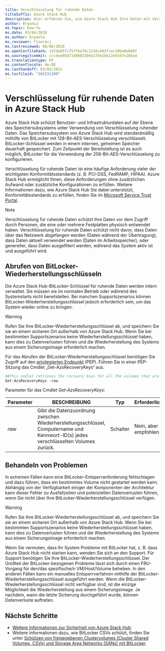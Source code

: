 ```yaml
---
title: Verschlüsselung für ruhende Daten
titleSuffix: Azure Stack Hub
description: Hier erfahren Sie, wie Azure Stack Hub Ihre Daten mit Verschlüsselung ruhender Daten schützt.
author: BryanLa
ms.topic: how-to
ms.date: 03/04/2020
ms.author: bryanla
ms.reviewer: fiseraci
ms.lastreviewed: 08/06/2020
ms.openlocfilehash: 147da85fc75ffbe76c1216c402fcec10ba0eb60f
ms.sourcegitcommit: ccc4ee05d71496653b6e27de1bb12e4347e20ba4
ms.translationtype: HT
ms.contentlocale: de-DE
ms.lasthandoff: 03/05/2021
ms.locfileid: "102231199"
---
```

# <a name="data-at-rest-encryption-in-azure-stack-hub"></a>Verschlüsselung für ruhende Daten in Azure Stack Hub

Azure Stack Hub schützt Benutzer- und Infrastrukturdaten auf der Ebene des Speichersubsystems unter Verwendung von Verschlüsselung ruhender Daten. Das Speichersubsystem von Azure Stack Hub wird standardmäßig mithilfe von BitLocker mit 128-Bit-AES-Verschlüsselung verschlüsselt. BitLocker-Schlüssel werden in einem internen, geheimen Speicher dauerhaft gespeichert. Zum Zeitpunkt der Bereitstellung ist es auch möglich, BitLocker für die Verwendung der 256-Bit-AES-Verschlüsselung zu konfigurieren.

Verschlüsselung für ruhende Daten ist eine häufige Anforderung vieler der wichtigsten Konformitätsstandards (z. B. PCI-DSS, FedRAMP, HIPAA). Azure Stack Hub ermöglicht Ihnen, diese Anforderungen ohne zusätzlichen Aufwand oder zusätzliche Konfigurationen zu erfüllen. Weitere Informationen dazu, wie Azure Stack Hub Sie dabei unterstützt, Konformitätsstandards zu erfüllen, finden Sie im [Microsoft Service Trust Portal](https://aka.ms/AzureStackCompliance).

> [!NOTE]
> Verschlüsselung für ruhende Daten schützt Ihre Daten vor dem Zugriff durch Personen, die eine oder mehrere Festplatten physisch entwendet haben. Verschlüsselung für ruhende Daten schützt nicht davor, dass Daten über das Netzwerk abgefangen werden (Daten während der Übertragung), dass Daten aktuell verwendet werden (Daten im Arbeitsspeicher), oder genereller, dass Daten ausgefiltert werden, während das System aktiv ist und ausgeführt wird.

## <a name="retrieving-bitlocker-recovery-keys"></a>Abrufen von BitLocker-Wiederherstellungsschlüsseln

Die Azure Stack Hub-BitLocker-Schlüssel für ruhende Daten werden intern verwaltet. Sie müssen sie im normalen Betrieb oder während des Systemstarts nicht bereitstellen. Bei manchen Supportszenarios können BitLocker-Wiederherstellungsschlüssel jedoch erforderlich sein, um das System wieder online zu bringen.  

> [!WARNING]
> Rufen Sie Ihre BitLocker-Wiederherstellungsschlüssel ab, und speichern Sie sie an einem sicheren Ort außerhalb von Azure Stack Hub. Wenn Sie bei bestimmten Supportszenarios keine Wiederherstellungsschlüssel haben, kann dies zu Datenverlusten führen und die Wiederherstellung des Systems aus einem Sicherungsimage erforderlich machen.

Für das Abrufen der BitLocker-Wiederherstellungsschlüssel benötigen Sie Zugriff auf den [privilegierten Endpunkt](azure-stack-privileged-endpoint.md) (PEP). Führen Sie in einer PEP-Sitzung das Cmdlet „Get-AzsRecoveryKeys“ aus.

```powershell
##This cmdlet retrieves the recovery keys for all the volumes that are encrypted with BitLocker.
Get-AzsRecoveryKeys -raw
```

Parameter für das Cmdlet *Get-AzsRecoveryKeys*:

| Parameter | BESCHREIBUNG | Typ | Erforderlich |
|---------|---------|---------|---------|
|*raw* | Gibt die Datenzuordnung zwischen Wiederherstellungsschlüssel, Computername und Kennwort-ID(s) jedes verschlüsselten Volumes zurück.  | Schalter | Nein, aber empfohlen |

## <a name="troubleshoot-issues"></a>Behandeln von Problemen

In extremen Fällen kann eine BitLocker-Entsperranforderung fehlschlagen und dazu führen, dass ein bestimmtes Volume nicht gestartet werden kann. Abhängig von der Verfügbarkeit einiger der Komponenten der Architektur kann dieser Fehler zu Ausfallzeiten und potenziellen Datenverlusten führen, wenn Sie nicht über Ihre BitLocker-Wiederherstellungsschlüssel verfügen.

> [!WARNING]
> Rufen Sie Ihre BitLocker-Wiederherstellungsschlüssel ab, und speichern Sie sie an einem sicheren Ort außerhalb von Azure Stack Hub. Wenn Sie bei bestimmten Supportszenarios keine Wiederherstellungsschlüssel haben, kann dies zu Datenverlusten führen und die Wiederherstellung des Systems aus einem Sicherungsimage erforderlich machen.

Wenn Sie vermuten, dass Ihr System Probleme mit BitLocker hat, z. B. dass Azure Stack Hub nicht starten kann, wenden Sie sich an den Support. Für Support benötigen Sie Ihre BitLocker-Wiederherstellungsschlüssel. Der Großteil der BitLocker-bezogenen Probleme lässt sich durch einen FRU-Vorgang für den/das spezifische/n VM/Host/Volume beheben. In den anderen Fällen kann ein manuelles Entsperrverfahren mithilfe der BitLocker-Wiederherstellungsschlüssel ausgeführt werden. Wenn die BitLocker-Wiederherstellungsschlüssel nicht verfügbar sind, ist die einzige Möglichkeit die Wiederherstellung aus einem Sicherungsimage. Je nachdem, wann die letzte Sicherung durchgeführt wurde, können Datenverluste auftreten.

## <a name="next-steps"></a>Nächste Schritte

- [Weitere Informationen zur Sicherheit von Azure Stack Hub](azure-stack-security-foundations.md).
- Weitere Informationen dazu, wie BitLocker CSVs schützt, finden Sie unter [Schützen von freigegebenen Clustervolumes (Cluster Shared Volumes, CSVs) und Storage Area Networks (SANs) mit BitLocker](/windows/security/information-protection/bitlocker/protecting-cluster-shared-volumes-and-storage-area-networks-with-bitlocker).
